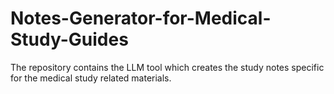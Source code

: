 # Notes-Generator-for-Medical-Study-Guides
The repository contains the LLM tool which creates the study notes specific for the medical study related materials.
